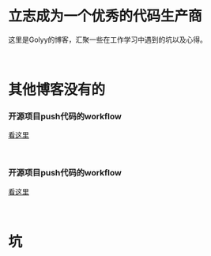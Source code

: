 # 立志成为一个优秀的代码生产商
这里是Golyy的博客，汇聚一些在工作学习中遇到的坑以及心得。

<br/>

# 其他博客没有的
### 开源项目push代码的workflow
[看这里](./specials/workflow1.md)

<br/>

### 开源项目push代码的workflow
[看这里](./specials/workflow2.md)

<br/>

# 坑
